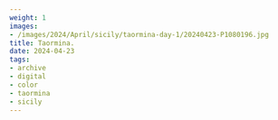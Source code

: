 ```yaml
---
weight: 1
images:
- /images/2024/April/sicily/taormina-day-1/20240423-P1080196.jpg
title: Taormina.
date: 2024-04-23
tags:
- archive
- digital
- color
- taormina
- sicily
---
```


